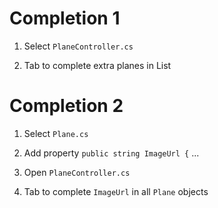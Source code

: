# Completion 1

1. Select `PlaneController.cs`

2. Tab to complete extra planes in List

# Completion 2

1. Select `Plane.cs`

2. Add property `public string ImageUrl {` ...

3. Open `PlaneController.cs`

4. Tab to complete `ImageUrl` in all `Plane` objects

